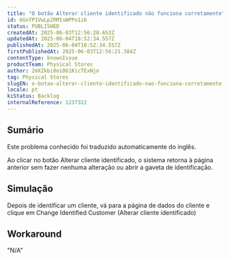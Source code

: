 ```yaml
---
title: "O botão Alterar cliente identificado não funciona corretamente"
id: 6GnfP1VwLp2RMIsWPPo1i6
status: PUBLISHED
createdAt: 2025-06-03T12:56:20.653Z
updatedAt: 2025-06-04T18:52:34.557Z
publishedAt: 2025-06-04T18:52:34.557Z
firstPublishedAt: 2025-06-03T12:56:21.384Z
contentType: knownIssue
productTeam: Physical Stores
author: 2mXZkbi0oi061KicTExNjo
tag: Physical Stores
slugEN: o-botao-alterar-cliente-identificado-nao-funciona-corretamente
locale: pt
kiStatus: Backlog
internalReference: 1237322
---
```


## Sumário

<div class="alert alert-info">
  <p>Este problema conhecido foi traduzido automaticamente do inglês.</p>
</div>


Ao clicar no botão Alterar cliente identificado, o sistema retorna à página anterior sem fazer nenhuma alteração ou abrir a gaveta de identificação.

## Simulação


Depois de identificar um cliente, vá para a página de dados do cliente e clique em Change Identified Customer (Alterar cliente identificado)

## Workaround

"N/A"





